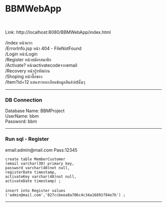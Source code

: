 <h1>BBMWebApp </h1><br>
<p>
Link: http://localhost:8080/BBMWebApp/index.html <br><br>
/index หน้าแรก <br>
/ErrorInfo.jsp หน้า 404 - FileNotFound <br>
/Login หน้าLogin <br>
/Register หน้าสมัครสมาชิก <br>
/Activate? หน้าactivatecodeจากemail <br>
/Recovery หน้ากู้รหัสผ่าน <br>
/Shoping หน้าซื้อของ <br>
/Item?id=12 แสดงรายละเอียดข้อมูลสินค้าidนั้นๆ <br></p>

<hr>
<h3>DB Connection</h3>
<p>
Database Name: BBMProject <br>
UserName: bbm <br>
Password: bbm <br>
</p>
<hr>
<h3>Run sql - Register</h3>
email:admin@mail.com Pass:12345 <br>
<code>
create table MemberCustomer
(email varchar(30) primary key,
password varchar(40)not null,
registerDate timestamp,
activateKey varchar(40)not null,
activateDate timestamp) ;
</code><br>
<code>insert into Register values ('admin@mail.com','827ccbeea8a706c4c34a16891f84e7b') ;</code>
<hr>
